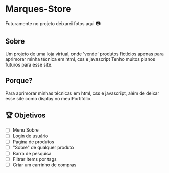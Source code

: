 # Marques-Store 
Futuramente no projeto deixarei fotos aqui 📷

## Sobre
Um projeto de uma loja virtual, onde 'vende' produtos fictícios apenas para aprimorar minha técnica em html, css e javascript
Tenho muitos planos futuros para esse site.

## Porque?
Para aprimorar minhas técnicas em html, css e javascript, além de deixar esse site como display no meu Portifólio.

## 🏆 Objetivos
- [ ] Menu Sobre
- [ ] Login de usuário
- [ ] Pagina de produtos
- [ ] "Sobre" de qualquer produto
- [ ] Barra de pesquisa
- [ ] Filtrar items por tags
- [ ] Criar um carrinho de compras

